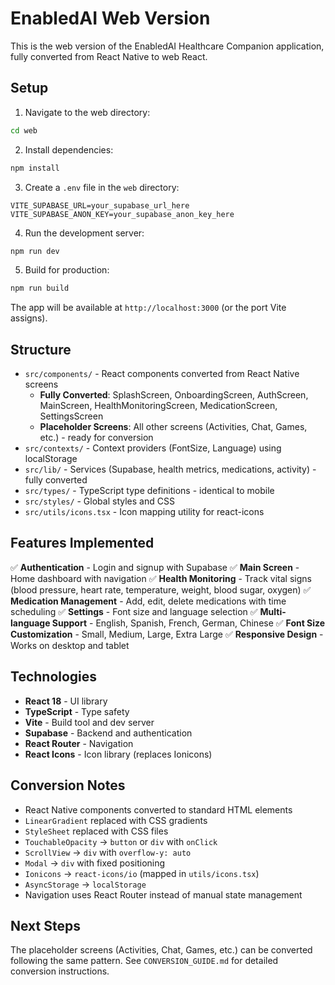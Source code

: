 # EnabledAI Web Version

This is the web version of the EnabledAI Healthcare Companion application, fully converted from React Native to web React.

## Setup

1. Navigate to the web directory:
```bash
cd web
```

2. Install dependencies:
```bash
npm install
```

3. Create a `.env` file in the `web` directory:
```
VITE_SUPABASE_URL=your_supabase_url_here
VITE_SUPABASE_ANON_KEY=your_supabase_anon_key_here
```

4. Run the development server:
```bash
npm run dev
```

5. Build for production:
```bash
npm run build
```

The app will be available at `http://localhost:3000` (or the port Vite assigns).

## Structure

- `src/components/` - React components converted from React Native screens
  - **Fully Converted**: SplashScreen, OnboardingScreen, AuthScreen, MainScreen, HealthMonitoringScreen, MedicationScreen, SettingsScreen
  - **Placeholder Screens**: All other screens (Activities, Chat, Games, etc.) - ready for conversion
- `src/contexts/` - Context providers (FontSize, Language) using localStorage
- `src/lib/` - Services (Supabase, health metrics, medications, activity) - fully converted
- `src/types/` - TypeScript type definitions - identical to mobile
- `src/styles/` - Global styles and CSS
- `src/utils/icons.tsx` - Icon mapping utility for react-icons

## Features Implemented

✅ **Authentication** - Login and signup with Supabase
✅ **Main Screen** - Home dashboard with navigation
✅ **Health Monitoring** - Track vital signs (blood pressure, heart rate, temperature, weight, blood sugar, oxygen)
✅ **Medication Management** - Add, edit, delete medications with time scheduling
✅ **Settings** - Font size and language selection
✅ **Multi-language Support** - English, Spanish, French, German, Chinese
✅ **Font Size Customization** - Small, Medium, Large, Extra Large
✅ **Responsive Design** - Works on desktop and tablet

## Technologies

- **React 18** - UI library
- **TypeScript** - Type safety
- **Vite** - Build tool and dev server
- **Supabase** - Backend and authentication
- **React Router** - Navigation
- **React Icons** - Icon library (replaces Ionicons)

## Conversion Notes

- React Native components converted to standard HTML elements
- `LinearGradient` replaced with CSS gradients
- `StyleSheet` replaced with CSS files
- `TouchableOpacity` → `button` or `div` with `onClick`
- `ScrollView` → `div` with `overflow-y: auto`
- `Modal` → `div` with fixed positioning
- `Ionicons` → `react-icons/io` (mapped in `utils/icons.tsx`)
- `AsyncStorage` → `localStorage`
- Navigation uses React Router instead of manual state management

## Next Steps

The placeholder screens (Activities, Chat, Games, etc.) can be converted following the same pattern. See `CONVERSION_GUIDE.md` for detailed conversion instructions.

